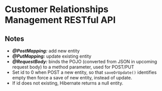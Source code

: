 # Customer Relationships Management RESTful API
## Notes
- *__@PostMapping:__* add new entity
- *__@PutMapping:__* update existing entity
- *__@RequestBody:__* binds the POJO (converted from JSON in upcoming request body) to a method parameter, used for POST/PUT
- Set id to 0 when POST a new entity, so that ```saveOrUpdate()``` identifies empty then force a save of new entity, instead of update.
- If id does not existing, Hibernate returns a null entity.









